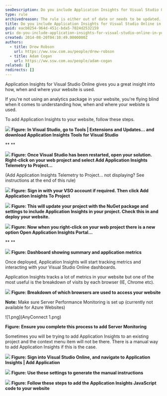 ```yaml
---
seoDescription: Do you include Application Insights for Visual Studio Online in your website to gain valuable insights into how users interact with it?
type: rule
archivedreason: The rule is either out of date or needs to be updated.
title: Do you include Application Insights for Visual Studio Online in your website?
guid: eacb0254-964d-451c-bda5-7024d2532159
uri: do-you-include-application-insights-for-visual-studio-online-in-your-website
created: 2014-08-20T04:10:49.0000000Z
authors:
  - title: Drew Robson
    url: https://ww.ssw.com.au/people/drew-robson
  - title: Adam Cogan
    url: https://ww.ssw.com.au/people/adam-cogan
related: []
redirects: []
---
```


Application Insights for Visual Studio Online gives you a great insight into how, when and where your website is used.

<!--endintro-->

If you're not using an analytics package in your website, you're flying blind when it comes to understanding how, when and where your webiste is used.

To add Application Insights to your website, follow these steps.

![](apin1-compressor.png)
**Figure: In Visual Studio, go to Tools | Extensions and Updates... and download Application Insights Tools for Visual Studio**

\*\*
\*\*

![](apin5-compressor.png)
**Figure: Once Visual Studio has been restarted, open your solution. Right-click on your web project and select Add Application Insights Telemetry to Project...**

(Add Application Insights Telemetry to Project... not displaying? See instructions at the end of this rule)

![](apin6-compressor.png)
**Figure:** **Sign in with your VSO account if required. Then click Add Application Insights To Project**

![](apin7-compressor.png)
**Figure: This will update your project with the NuGet package and settings to include Application Insights in your project. Check this in and deploy your website.**

![](apin9-compressor.png)
**Figure: Now when you right-click on your web project there is a new option Open Application Insights Portal...**

\*\*
\*\*

![](apin10-compressor.png)
**Figure: Dashboard showing summary and application metrics**

Once deployed, Application Insights will start tracking metrics and interacting with your Visual Studio Online dashboards.

Application Insights tracks a lot of metrics in your website but one of the most useful is the breakdown of visits by each browser (IE, Chrome etc).

![](apin4-compressor.png)
**Figure: Breakdown of which browsers are used to access your website**

**Note:** Make sure Server Performance Monitoring is set up (currently not available for Azure Websites)

![1.png](AnyConnect 1.png)

**Figure: Ensure you complete this process to add Server Monitoring**

Sometimes you will be trying to add Application Insights to an existing project and the context menu item will not be there. There is a manual way to add Application Insights if this is the case.

![](2014-09-05_14-49-56-compressor.png)
**Figure: Sign into Visual Studio Online, and navigate to Application Insights | Add Application**

![](2014-09-05_14-59-06-compressor.png)
**Figure: Use these settings to generate the manual instructions**

![](2014-09-05_15-26-32-compressor.png)
**Figure: Follow these steps to add the Application Insights JavaScript code to your website**
